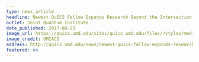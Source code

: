 ```yaml
---
type: news_article
headline: Newest QuICS Fellow Expands Research Beyond the Intersection of Computer Science and Physics
outlet: Joint Quantum Institute
date_published: 2017-08-23
image_url: https://quics.umd.edu/sites/quics.umd.edu/files//styles/medium/public/wu%20squared.JPG?itok=4PY0Lp6X
image_credit: UMIACS
address: http://quics.umd.edu/news/newest-quics-fellow-expands-research-beyond-intersection-computer-science-and-physics
featured: no
---
```

